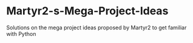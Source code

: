 # Martyr2-s-Mega-Project-Ideas
Solutions on the mega project ideas proposed by Martyr2 to get familiar with Python
